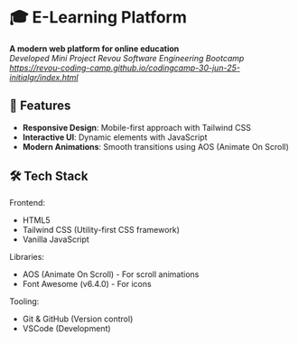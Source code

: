# 🎓 E-Learning Platform
**A modern web platform for online education**  
*Developed Mini Project Revou Software Engineering Bootcamp*
*https://revou-coding-camp.github.io/codingcamp-30-jun-25-initialgr/index.html*

## 🌟 Features
- **Responsive Design**: Mobile-first approach with Tailwind CSS
- **Interactive UI**: Dynamic elements with JavaScript
- **Modern Animations**: Smooth transitions using AOS (Animate On Scroll)

## 🛠️ Tech Stack
Frontend:
- HTML5
- Tailwind CSS (Utility-first CSS framework)
- Vanilla JavaScript

Libraries:
- AOS (Animate On Scroll) - For scroll animations
- Font Awesome (v6.4.0) - For icons

Tooling:
- Git & GitHub (Version control)
- VSCode (Development)
